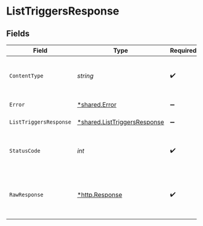 # ListTriggersResponse


## Fields

| Field                                                                              | Type                                                                               | Required                                                                           | Description                                                                        |
| ---------------------------------------------------------------------------------- | ---------------------------------------------------------------------------------- | ---------------------------------------------------------------------------------- | ---------------------------------------------------------------------------------- |
| `ContentType`                                                                      | *string*                                                                           | :heavy_check_mark:                                                                 | HTTP response content type for this operation                                      |
| `Error`                                                                            | [*shared.Error](../../../pkg/models/shared/error.md)                               | :heavy_minus_sign:                                                                 | General error                                                                      |
| `ListTriggersResponse`                                                             | [*shared.ListTriggersResponse](../../../pkg/models/shared/listtriggersresponse.md) | :heavy_minus_sign:                                                                 | List of triggers                                                                   |
| `StatusCode`                                                                       | *int*                                                                              | :heavy_check_mark:                                                                 | HTTP response status code for this operation                                       |
| `RawResponse`                                                                      | [*http.Response](https://pkg.go.dev/net/http#Response)                             | :heavy_check_mark:                                                                 | Raw HTTP response; suitable for custom response parsing                            |